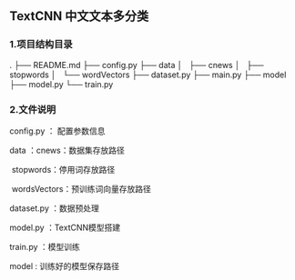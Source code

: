 ## TextCNN 中文文本多分类

### 1.项目结构目录

.
├── README.md
├── config.py
├── data
│   ├── cnews
│   ├── stopwords
│   └── wordVectors
├── dataset.py
├── main.py
├── model
├── model.py
└── train.py

### 2.文件说明

config.py ： 配置参数信息

data  ：cnews：数据集存放路径

​			  stopwords：停用词存放路径

​              wordsVectors：预训练词向量存放路径

dataset.py ：数据预处理

model.py ：TextCNN模型搭建

train.py ：模型训练

model : 训练好的模型保存路径

### 

